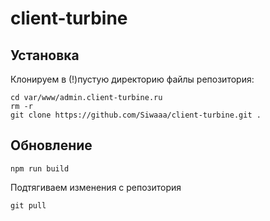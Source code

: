 # client-turbine

## Установка
Клонируем в (!)пустую директорию файлы репозитория:
```
cd var/www/admin.client-turbine.ru
rm -r
git clone https://github.com/Siwaaa/client-turbine.git .
```

## Обновление 
```
npm run build
```
Подтягиваем изменения с репозитория
```
git pull
```

